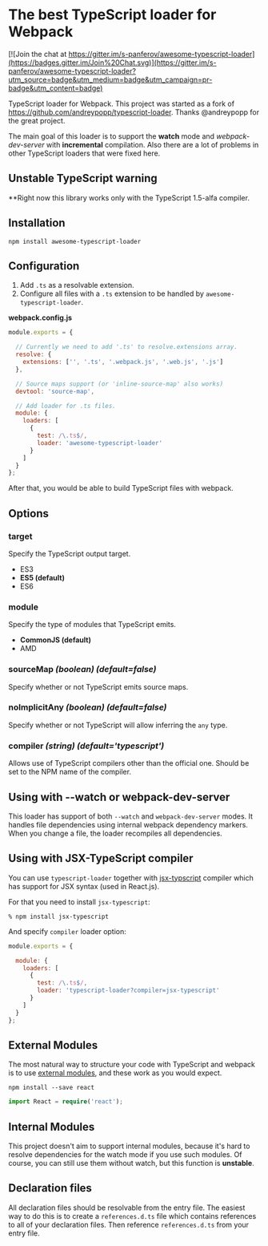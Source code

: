 # The best TypeScript loader for Webpack 

[![Join the chat at https://gitter.im/s-panferov/awesome-typescript-loader](https://badges.gitter.im/Join%20Chat.svg)](https://gitter.im/s-panferov/awesome-typescript-loader?utm_source=badge&utm_medium=badge&utm_campaign=pr-badge&utm_content=badge)

TypeScript loader for Webpack. This project was started as a fork of https://github.com/andreypopp/typescript-loader.
Thanks @andreypopp for the great project.

The main goal of this loader is to support the **watch** mode and *webpack-dev-server* with **incremental** compilation.
Also there are a lot of problems in other TypeScript loaders that were fixed here.

## Unstable TypeScript warning

**Right now this library works only with the TypeScript 1.5-alfa compiler.

## Installation

```
npm install awesome-typescript-loader
```

## Configuration

1. Add `.ts` as a resolvable extension.
2. Configure all files with a `.ts` extension to be handled by `awesome-typescript-loader`.

**webpack.config.js**

```javascript
module.exports = {

  // Currently we need to add '.ts' to resolve.extensions array.
  resolve: {
    extensions: ['', '.ts', '.webpack.js', '.web.js', '.js']
  },

  // Source maps support (or 'inline-source-map' also works)
  devtool: 'source-map',

  // Add loader for .ts files.
  module: {
    loaders: [
      {
        test: /\.ts$/,
        loader: 'awesome-typescript-loader'
      }
    ]
  }
};
```

After that, you would be able to build TypeScript files with webpack.

## Options

### target

Specify the TypeScript output target.

- ES3
- **ES5 (default)**
- ES6

### module

Specify the type of modules that TypeScript emits.

- **CommonJS (default)**
- AMD

### sourceMap *(boolean) (default=false)*

Specify whether or not TypeScript emits source maps. 

### noImplicitAny *(boolean) (default=false)*

Specify whether or not TypeScript will allow inferring the `any` type.

### compiler *(string) (default='typescript')*

Allows use of TypeScript compilers other than the official one. Should be
set to the NPM name of the compiler.

## Using with --watch or webpack-dev-server

This loader has support of both `--watch` and `webpack-dev-server` modes. It handles file dependencies
using internal webpack dependency markers. When you change a file, the loader recompiles all dependencies.

## Using with JSX-TypeScript compiler

You can use `typescript-loader` together with
[jsx-typscript](https://github.com/fdecampredon/jsx-typescript) compiler which
has support for JSX syntax (used in React.js).

For that you need to install `jsx-typescript`:

    % npm install jsx-typescript

And specify `compiler` loader option:

```javascript
module.exports = {

  module: {
    loaders: [
      {
        test: /\.ts$/,
        loader: 'typescript-loader?compiler=jsx-typescript'
      }
    ]
  }
};
```

## External Modules

The most natural way to structure your code with TypeScript and webpack is to use [external modules](https://github.com/Microsoft/TypeScript/wiki/Modules#going-external), and these work as you would expect. 

```
npm install --save react
```

```typescript
import React = require('react');
```

## Internal Modules

This project doesn't aim to support internal modules, because it's hard to resolve dependencies for the watch
mode if you use such modules. Of course, you can still use them without watch, but this function is **unstable**.

## Declaration files

All declaration files should be resolvable from the entry file. 
The easiest way to do this is to create a `references.d.ts` file which contains 
references to all of your declaration files. Then reference 
`references.d.ts` from your entry file.